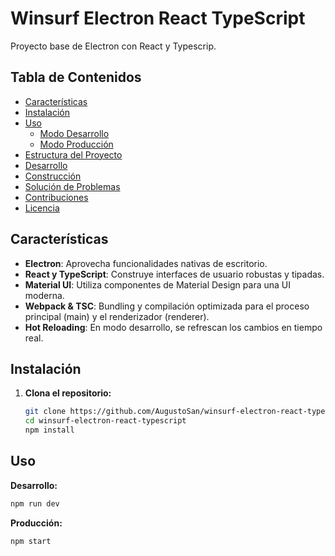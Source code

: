 # Winsurf Electron React TypeScript

Proyecto base de Electron con React y Typescrip.

## Tabla de Contenidos

- [Características](#características)
- [Instalación](#instalación)
- [Uso](#uso)
  - [Modo Desarrollo](#modo-desarrollo)
  - [Modo Producción](#modo-producción)
- [Estructura del Proyecto](#estructura-del-proyecto)
- [Desarrollo](#desarrollo)
- [Construcción](#construcción)
- [Solución de Problemas](#solución-de-problemas)
- [Contribuciones](#contribuciones)
- [Licencia](#licencia)

## Características

- **Electron**: Aprovecha funcionalidades nativas de escritorio.
- **React y TypeScript**: Construye interfaces de usuario robustas y tipadas.
- **Material UI**: Utiliza componentes de Material Design para una UI moderna.
- **Webpack & TSC**: Bundling y compilación optimizada para el proceso principal (main) y el renderizador (renderer).
- **Hot Reloading**: En modo desarrollo, se refrescan los cambios en tiempo real.

## Instalación

1. **Clona el repositorio:**
   ```bash
   git clone https://github.com/AugustoSan/winsurf-electron-react-typescript.git
   cd winsurf-electron-react-typescript
   npm install
   ```


## Uso

**Desarrollo:**
   ```bash
   npm run dev
   ```
**Producción:**
   ```bash
   npm start
   ```
